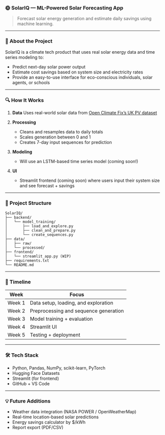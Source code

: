 ### 🌞 SolarIQ — ML-Powered Solar Forecasting App

> Forecast solar energy generation and estimate daily savings using machine learning.

---

### 📌 About the Project

SolarIQ is a climate tech product that uses real solar energy data and time series modeling to:

* Predict next-day solar power output
* Estimate cost savings based on system size and electricity rates
* Provide an easy-to-use interface for eco-conscious individuals, solar agents, or schools

---

### 🔍 How It Works

1. **Data**
   Uses real-world solar data from [Open Climate Fix’s UK PV dataset](https://huggingface.co/datasets/openclimatefix/uk_pv)

2. **Processing**

   * Cleans and resamples data to daily totals
   * Scales generation between 0 and 1
   * Creates 7-day input sequences for prediction

3. **Modeling**

   * Will use an LSTM-based time series model (coming soon!)

4. **UI**

   * Streamlit frontend (coming soon) where users input their system size and see forecast + savings

---

### 📁 Project Structure

```
SolarIQ/
├── backend/
│   └── model_training/
│       ├── load_and_explore.py
│       ├── clean_and_prepare.py
│       └── create_sequences.py
├── data/
│   ├── raw/
│   └── processed/
├── frontend/
│   └── streamlit_app.py (WIP)
├── requirements.txt
└── README.md
```

---

### 📅 Timeline

| Week   | Focus                                 |
| ------ | ------------------------------------- |
| Week 1 | Data setup, loading, and exploration  |
| Week 2 | Preprocessing and sequence generation |
| Week 3 | Model training + evaluation           |
| Week 4 | Streamlit UI                          |
| Week 5 | Testing + deployment                  |

---

### 🛠️ Tech Stack

* Python, Pandas, NumPy, scikit-learn, PyTorch
* Hugging Face Datasets
* Streamlit (for frontend)
* GitHub + VS Code

---

### 💡 Future Additions

* Weather data integration (NASA POWER / OpenWeatherMap)
* Real-time location-based solar predictions
* Energy savings calculator by $/kWh
* Report export (PDF/CSV)